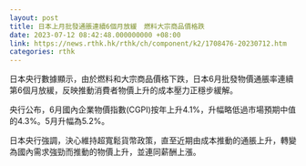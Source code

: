 ```yaml
---
layout: post
title: 日本上月批發通脹連續6個月放緩　燃料大宗商品價格跌
date: 2023-07-12 08:42:48.000000000 +08:00
link: https://news.rthk.hk/rthk/ch/component/k2/1708476-20230712.htm
categories: rthk
---
```


日本央行數據顯示，由於燃料和大宗商品價格下跌，日本6月批發物價通脹率連續第6個月放緩，反映推動消費者物價上升的成本壓力正穩步緩解。

央行公布，6月國內企業物價指數(CGPI)按年上升4.1%，升幅略低過市場預期中值的4.3%。5月升幅為5.2%。

日本央行強調，決心維持超寬鬆貨幣政策，直至近期由成本推動的通脹上升，轉變為國內需求強勁而推動的物價上升，並連同薪酬上漲。

